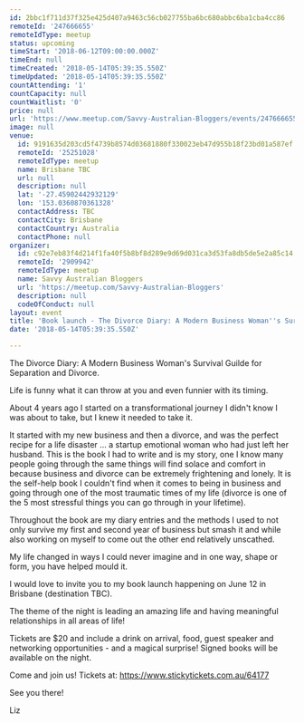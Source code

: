 ```yaml
---
id: 2bbc1f711d37f325e425d407a9463c56cb027755ba6bc680abbc6ba1cba4cc86
remoteId: '247666655'
remoteIdType: meetup
status: upcoming
timeStart: '2018-06-12T09:00:00.000Z'
timeEnd: null
timeCreated: '2018-05-14T05:39:35.550Z'
timeUpdated: '2018-05-14T05:39:35.550Z'
countAttending: '1'
countCapacity: null
countWaitlist: '0'
price: null
url: 'https://www.meetup.com/Savvy-Australian-Bloggers/events/247666655/'
image: null
venue:
  id: 9191635d203cd5f4739b8574d03681880f330023eb47d955b18f23bd01a587ef
  remoteId: '25251028'
  remoteIdType: meetup
  name: Brisbane TBC
  url: null
  description: null
  lat: '-27.45902442932129'
  lon: '153.0360870361328'
  contactAddress: TBC
  contactCity: Brisbane
  contactCountry: Australia
  contactPhone: null
organizer:
  id: c92e7eb83f4d214f1fa40f5b8bf8d289e9d69d031ca3d53fa8db5de5e2a85c14
  remoteId: '2909942'
  remoteIdType: meetup
  name: Savvy Australian Bloggers
  url: 'https://meetup.com/Savvy-Australian-Bloggers'
  description: null
  codeOfConduct: null
layout: event
title: 'Book launch - The Divorce Diary: A Modern Business Woman''s Survival Guide'
date: '2018-05-14T05:39:35.550Z'

---
```

<p>The Divorce Diary: A Modern Business Woman's Survival Guilde for Separation and Divorce.</p> <p>Life is funny what it can throw at you and even funnier with its timing.</p> <p>About 4 years ago I started on a transformational journey I didn't know I was about to take, but I knew it needed to take it.</p> <p>It started with my new business and then a divorce, and was the perfect recipe for a life disaster ... a startup emotional woman who had just left her husband. This is the book I had to write and is my story, one I know many people going through the same things will find solace and comfort in because business and divorce can be extremely frightening and lonely. It is the self-help book I couldn't find when it comes to being in business and going through one of the most traumatic times of my life (divorce is one of the 5 most stressful things you can go through in your lifetime).</p> <p>Throughout the book are my diary entries and the methods I used to not only survive my first and second year of business but smash it and while also working on myself to come out the other end relatively unscathed.</p> <p>My life changed in ways I could never imagine and in one way, shape or form, you have helped mould it.</p> <p>I would love to invite you to my book launch happening on June 12 in Brisbane (destination TBC).</p> <p>The theme of the night is leading an amazing life and having meaningful relationships in all areas of life!</p> <p>Tickets are $20 and include a drink on arrival, food, guest speaker and networking opportunities - and a magical surprise! Signed books will be available on the night.</p> <p>Come and join us! Tickets at: <a href="https://www.stickytickets.com.au/64177" class="linkified">https://www.stickytickets.com.au/64177</a></p> <p>See you there!</p> <p>Liz</p>
